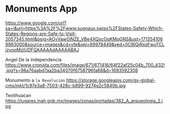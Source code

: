 # Monuments App

https://www.google.com/url?sa=i&url=https%3A%2F%2Fwww.sugnaux.swiss%2FStates-Safety-Which-States-Regions-are-Safe-to-Visit-2057345.html&psig=AOvVaw0INZE_VBe4XQscGqKMqGNS&ust=1713541069983000&source=images&cd=vfe&opi=89978449&ved=0CBIQjRxqFwoTCLjzvoqMzIUDFQAAAAAdAAAAABAJ

Angel De la independencia
https://www.cronista.com/files/image/671/671416/64f22af25c04b_700_432!.jpg?s=98a76aabd7aa2ba34070f6758796fa68&d=1693592308

Monumento a `la Revolución`
https://storage.googleapis.com/gx-global-cms/mkt/1c97e3a8-7503-428c-b899-9274e2c5840b.jpg

Teotihuacan
https://lugares.inah.gob.mx/images/zonas/portadas/382_A_arqueologia_2.jpg
